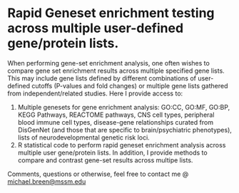 # Rapid Geneset enrichment testing across multiple user-defined gene/protein lists. 
When performing gene-set enrichment analysis, one often wishes to compare gene set enrichment results across multiple specified gene lists. This may include gene lists defined by different combinations of user-defined cutoffs (P-values and fold changes) or multiple gene lists gathered from independent/related studies. Here I provide access to:

1. Multiple genesets for gene enrichment analysis: GO:CC, GO:MF, GO:BP, KEGG Pathways, REACTOME pathways, CNS cell types, peripheral blood immune cell types, disease-gene relationships curated from DisGenNet (and those that are specific to brain/psychiatric phenotypes), lists of neurodevelopmental genetic risk loci.
2. R statistical code to perform rapid geneset enrichment analysis across multiple user gene/protein lists. In addition, I provide methods to compare and contrast gene-set results across multipe lists. 

Comments, questions or otherwise, feel free to contact me @ michael.breen@mssm.edu
